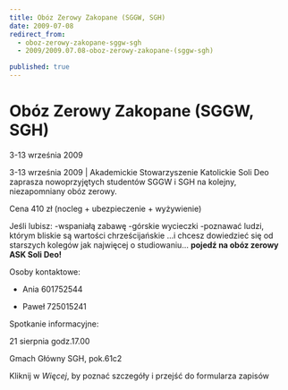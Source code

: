 ```yaml
---
title: Obóz Zerowy Zakopane (SGGW, SGH)
date: 2009-07-08
redirect_from: 
  - oboz-zerowy-zakopane-sggw-sgh
  - 2009/2009.07.08-oboz-zerowy-zakopane-(sggw-sgh)

published: true
---
```




# Obóz Zerowy Zakopane (SGGW, SGH)

<time>3-13 września 2009</time>

3-13 września 2009 | 
Akademickie Stowarzyszenie Katolickie Soli Deo zaprasza nowoprzyjętych studentów SGGW i SGH na kolejny, niezapomniany obóz zerowy.


Cena 410 zł (nocleg + ubezpieczenie + wyżywienie)


Jeśli lubisz:
-wspaniałą zabawę
-górskie wycieczki
-poznawać ludzi, którym bliskie są wartości chrześcijańskie
...i chcesz dowiedzieć się od starszych kolegów jak najwięcej o studiowaniu...
**pojedź na obóz zerowy ASK Soli Deo!**


Osoby kontaktowe:


- Ania 601752544


- Paweł 725015241


Spotkanie informacyjne:


21 sierpnia godz.17.00


Gmach Główny SGH, pok.61c2


Kliknij w *Więcej*, by poznać szczegóły i przejść do formularza zapisów 



<!--CONTENT FROM OLD SERVER (jos before 2013): 3-13 września 2009 | 
Akademickie Stowarzyszenie Katolickie Soli Deo zaprasza nowoprzyjętych studentów SGGW i SGH na kolejny, niezapomniany obóz zerowy.


Cena 410 zł (nocleg + ubezpieczenie + wyżywienie)


Jeśli lubisz:
-wspaniałą zabawę
-górskie wycieczki
-poznawać ludzi, którym bliskie są wartości chrześcijańskie
...i chcesz dowiedzieć się od starszych kolegów jak najwięcej o studiowaniu...
**pojedź na obóz zerowy ASK Soli Deo!**


Osoby kontaktowe:


- Ania 601752544


- Paweł 725015241


Spotkanie informacyjne:


21 sierpnia godz.17.00


Gmach Główny SGH, pok.61c2


Kliknij w *Więcej*, by poznać szczegóły i przejść do formularza zapisów 


-->

<!--{{json:{"created_date":"2009-07-08 19:51:23","publish_down":"0000-00-00 00:00:00","id":"773"}}}-->